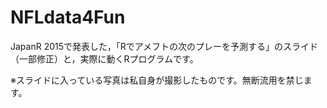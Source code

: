 # NFLdata4Fun

JapanR 2015で発表した，「Rでアメフトの次のプレーを予測する」のスライド（一部修正）と，実際に動くRプログラムです。

※スライドに入っている写真は私自身が撮影したものです。無断流用を禁じます。



